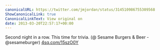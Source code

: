 ```yaml
---
canonicalURL: https://twitter.com/jmjordan/status/314510986755309568
ShowCanonicalLink: true
CanonicalLinkText: View original on
date: 2013-03-20T22:57:17+00:00
---
```

Second night in a row. This time for trivia. (@ Sesame Burgers &amp; Beer - @sesameburger) [4sq.com/15szO0Y](http://4sq.com/15szO0Y)